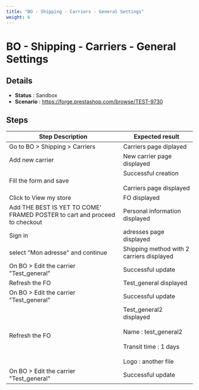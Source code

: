 ```yaml
---
title: "BO - Shipping - Carriers - General Settings"
weight: 6
---
```


# BO - Shipping - Carriers - General Settings
## Details
* **Status** : Sandbox
* **Scenario** : https://forge.prestashop.com/browse/TEST-9730

## Steps
| Step Description | Expected result |
| ----- | ----- |
| Go to BO > Shipping > Carriers | Carriers page diplayed |
| Add new carrier | New carrier page displayed |
| Fill the form and save | Successful creation<br><br>Carriers page displayed |
| Click to View my store | FO displayed |
| Add THE BEST IS YET TO COME' FRAMED POSTER to cart and proceed to checkout | Personal information displayed |
| Sign in | adresses page displayed |
| select "Mon adresse" and continue | Shipping method with 2 carriers displayed |
| On BO > Edit the carrier "Test_general" | Successful update |
| Refresh the FO | Test_general displayed |
| On BO > Edit the carrier "Test_general" | Successful update |
| Refresh the FO | Test_general2 displayed<br><br>Name : test_general2<br><br>Transit time : 1 days<br><br>Logo : another file |
| On BO > Edit the carrier "Test_general" | Successful update |
